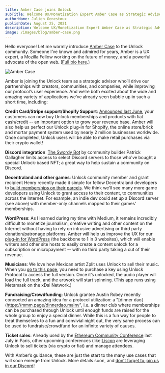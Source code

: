 ```yaml
---
title: Amber Case joins Unlock
subTitle: Welcome UX/Monetization Expert Amber Case as Strategic Advisor to Unlock! Here’s the Kind of Applications & Partnerships She'll Help Build With Our Community
authorName: Julien Genestoux
publishDate: August 25, 2021
description: Welcome UX/Monetization Expert Amber Case as Strategic Advisor to Unlock! Here’s the Kind of Applications & Partnerships She'll Help Build With Our Community
image: /images/blog/amber-case.png
---
```


Hello everyone! Let me warmly introduce [Amber Case](https://twitter.com/caseorganic) to the Unlock community. Someone I’ve known and admired for years, Amber is a UX expert, a Mozilla Fellow working on the future of money, and a powerful advocate of the open web. ([Full bio here](https://www.caseorganic.com/about).)

![Amber Case](/images/blog/amber-case.png)

Amber is joining the Unlock team as a strategic advisor who’ll drive our partnerships with creators, communities, and companies, while improving our protocol’s user experience. And we’re both excited about the wide and amazing variety of applications we’ve already seen bubble up in such a short time, including:

**Credit Card/Stripe support/Shopify Support**: [Announced last June](https://unlock-protocol.com/blog/credit-card-nft), your customers can now buy Unlock memberships and products with fiat cash/credit -- an important option to grow your revenue base. Amber will also help us perfect our Unlock plug-in for Shopify, the online store/brick and mortar payment system used by nearly 2 million businesses worldwide. Once completed, Unlock users will be able to make retail purchases via their crypto wallet!

**Discord integration**: [The Swordy Bot](https://unlock-protocol.com/blog/swordy-bot-intro) by community builder Patrick Gallagher limits access to select Discord servers to those who've bought a special Unlock-based NFT; a great way to help sustain a community on Discord.

**Decentraland and other games**: Unlock community member and grant recipient Henry recently made it simple for fellow Decentraland developers to [build memberships on their parcels](https://unlock-protocol.com/blog/decentraland). We think we’ll see many more game developers using Unlock to grant access to their content, to communities across the Internet. For example, an indie dev could set up a Discord server (see above) with member-only channels mapped to their games' memberships.

**WordPress**: As I learned during my time with Medium, it remains incredibly difficult to monetize journalism, creative writing and other content on the Internet without having to rely on intrusive advertising or third party donation/patronage platforms. Amber will help us improve the UX for our [plug-in for WordPress](https://wordpress-demo.unlock-protocol.com/) (the backbone to 1 in 3 websites), which will enable writers and other site hosts to easily create a content unlock for a subscription or micropayment -- with no third party taking a cut of their revenue.

**Musicians**: We love how Mexican artist Zplit uses Unlock to sell their music. When you [go to this page](https://zplit.online/xdai/), you need to purchase a key using Unlock Protocol to access the full version. Once it’s unlocked, the audio player will load the full track, and the artwork will start spinning. (This app runs using Metamask on the xDai Network.)

**Fundraising/Crowdfunding**: Unlock grantee Austin Robey recently concocted an amazing idea for a protocol utilization: a "[dinner dao](https://mmm.page/dinnerdao.mainv", i.e. a dinner club where memberships can be purchased through Unlock until enough funds are raised for the whole group to enjoy a special dinner. While this is a fun way for people to treat themselves to a fun and convivial night out, the very same process can be used to fundraise/crowdfund for an infinite variety of causes.

**Ticket sales**: Already used by the [Ethereum Community Conference](https://unlock-protocol.com/blog/ethcc-tickets) last July in Paris, other upcoming conferences (like [Liscon](https://liscon.org/!) are leveraging Unlock to sell tickets (via crypto or fiat) and manage attendees.

With Amber’s guidance, these are just the start to the many use cases that will soon emerge from Unlock. More details soon, and [don’t forget to join us in our Discord](https://discord.gg/Ha9fGnKgUV)!
